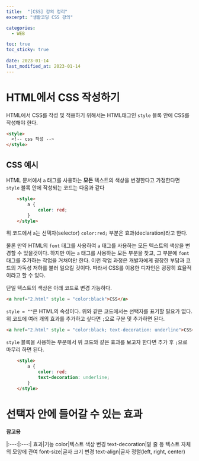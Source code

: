 ```yaml
---
title:  "[CSS] 강의 정리"
excerpt: "생활코딩 CSS 강의"

categories:
  - WEB

toc: true
toc_sticky: true
 
date: 2023-01-14
last_modified_at: 2023-01-14
---
```


# HTML에서 CSS 작성하기

HTML에서 CSS를 작성 및 적용하기 위해서는 HTML태그인 `style` 블록 안에 CSS를 작성해야 한다.

```html
<style>
  <!-- css 작성 -->
</style>
```

## CSS 예시

HTML 문서에서 `a` 태그를 사용하는 **모든** 텍스트의 색상을 변경한다고 가정한다면 `style` 블록 안에 작성되는 코드는 다음과 같다

```html
    <style>
        a {
            color: red;
        }
    </style>
```

위 코드에서 `a`는 선택자(selector) `color:red;` 부분은 효과(declaration)라고 한다.

물론 만약 HTML의 `font` 태그를 사용하여 `a` 태그를 사용하는 모든 텍스트의 색상을 변경할 수 있을것이다. 하지만 이는 `a` 태그를 사용하는 모든 부분을 찾고, 그 부분에 `font` 태그를 추가하는 작업을 거쳐야만 한다. 이런 작업 과정은 개발자에게 굉장한 부담과 코드의 가독성 저하를 불러 일으킬 것이다. 따라서 CSS를 이용한 디자인은 굉장히 효율적이라고 할 수 있다.

단일 텍스트의 색상은 아래 코드로 변경 가능하다.

```html
<a href="2.html" style = "color:black">CSS</a>
```

`style = ""`은 HTML의 속성이다. 위와 같은 코드에서는 선택자를 표기할 필요가 없다. 위 코드에 여러 개의 효과를 추가하고 싶다면 `;`으로 구분 및 추가하면 된다.

```html
<a href="2.html" style = "color:black; text-decoration: underline">CSS</a>
```

`style` 블록을 사용하는 부분에서 위 코드와 같은 효과를 보고자 한다면 추가 후 `;`으로 마무리 하면 된다.

```html
    <style>
        a {
            color: red;
            text-decoration: underline;
        }
    </style>
```

# 선택자 안에 들어갈 수 있는 효과

**참고용**

|:---:|:---:|
효과|기능
color|텍스트 색상 변경
text-decoration|밑 줄 등 텍스트 자체의 모양에 관여
font-size|글자 크기 변경
text-align|글자 정렬(left, right, center)